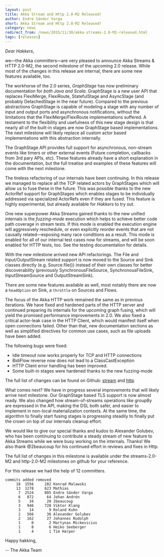 ```yaml
---
layout: post
title: Akka Stream and Http 2.0-M2 Released!
author: Endre Sándor Varga
short: Akka Stream and Http 2.0-M2 Released!
category: news
redirect_from: /news/2015/11/30/akka-streams-2.0-M2-released.html
tags: [releases]
---
```


*Dear Hakkers*,

we—the Akka committers—are very pleased to announce Akka Streams & HTTP 2.0-M2, the second milestone of the upcoming 2.0 release. While most of the changes in this release are internal, there are some new features available, too.

The workhorse of the 2.0 series, *GraphStage* has now preliminary documentation for *both Java and Scala*. GraphStage is a new user API that replaces FlexiMerge, FlexiRoute, StatefulStage and AsyncStage (and probably DetachedStage in the near future). Compared to the previous abstractions GraphStage is capable of modeling a stage with any number of input and output ports and asynchronous notifications, without the limitations that the FlexiMerge/FlexiRoute implementations suffered. A testament to the flexibility and usefulness of this new stage design is that nearly all of the built-in stages are now GraphStage based implementations. The next milestone will likely replace all custom actor based implementations with this abstraction internally.

The GraphStage API provides full support for asynchronous, non-stream events like timers or other external events (Future completion, callbacks from 3rd pary APIs, etc). These features already have a short explanation in the documentation, but the full treatise and examples of these features will come with the next milestone.

The tireless refactoring of our internals have been continuing. In this release we managed to replace all the TCP related actors by GraphStages which will allow us to fuse these in the future. This was possible thanks to the new ActorRef support for GraphStages which enables stages to be individually addressed via specialized ActorRefs even if they are fused. This feature is highly experimental, but already available for *Hakkers* to try out. 

One new superpower Akka Streams gained thanks to the new unified internals is the *fuzzing-mode* execution which helps to achieve better code path coverage in stream tests. If this mode is enabled the execution engine will aggressively reschedule, or even explicitly reorder events that are not causally related—exposing many race conditions as a result. This mode is enabled for all of our internal test cases now for streams, and will be soon enabled for HTTP tests, too. See the testing documentation for details.

With the new milestone arrived new API refactorings. The File and Input/OutputStream related support is now moved to the Source and Sink classes directly (e.g. Source.file()) instead of their own classes for better discoverability (previously SynchronousFileSource, SynchronousFileSink, InputStreamSource and OutputStreamSink).

There are some new features available as well, most notably there are now a `headOption` on Sink, a `throttle` on Sources and Flows.

The focus of the Akka HTTP work remained the same as in previous iterations. We have fixed and hardened parts of the HTTP server and continued preparing its internals for the upcoming graph fusing, which will yield the promised performance improvements in 2.0. We also fixed a critical actor-leak case in the HTTP Client, which would manifest itself when open connections failed.
Other than that, new documentation sections as well as simplified directives for common use cases, such as file uploads have been added.

The following bugs were fixed:

 - Idle timeout now works properly for TCP and HTTP connections
 - BidiFlow reverse now does not lead to a ClassCastException
 - HTTP Client error handling has been improved.
 - Some built-in stages were hardened thanks to the new fuzzing-mode
 
The full list of changes can be found on Github: [stream](https://github.com/akka/akka/issues?q=milestone%3Astreams-2.0-M2+is%3Aclosed) and [http](https://github.com/akka/akka/issues?q=milestone%3Ahttp-2.0-M2+is%3Aclosed)

What comes next? We have in progress several improvements that will likely arrive next milestone. Our GraphStage based TLS support is now almost ready. We also changed how stream-of-streams operations like groupBy are expressed in the API, making the DSL both safer, and easier to implement in non-local materialization contexts. At the same time, the algorithm to finally start fusing stages is progressing steadily to finally put the crown on top of our internals cleanup effort.

We would like to give our special thanks and kudos to Alexander Golubev, who has been continuing to contribute a steady stream of new feature to Akka Streams while we were busy working on the internals. Thanks! We also thank @2beaucoup for his continued effort in reviews and fixes in Http.

The full list of changes in this milestone is available under the streams-2.0-M2 and http-2.0-M2 milestones on github for your reference.

For this release we had the help of 12 committers.

    commits added removed
         18  1556     282 Konrad Malawski
         13  1278     623 Mathias
          7  2524     805 Endre Sándor Varga
          6   872      64 Johan Andrén
          5    34      20 2beaucoup
          3   946     728 Viktor Klang
          3    14       9 Roland Kuhn
          2   566      36 Alexander Golubev
          2   162      27 Johannes Rudolph
          1     0       2 Martynas Mickevicius
          1     8       6 Heiko Seeberger
          1     4       1 Tim Harper

Happy hakking,

-- The Akka Team
